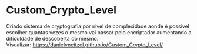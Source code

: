 # Custom_Crypto_Level
Criado sistema de cryptografia por nivel de complexidade aonde é possivel escolher quantas vezes o mesmo vai passar pelo encriptador aumentando a dificuldade de descoberta do mesmo.
<br>
Visualizar: 
<a href="https://danielvneitzel.github.io/Custom_Crypto_Level/" target="_blank">
  https://danielvneitzel.github.io/Custom_Crypto_Level/
</a>
